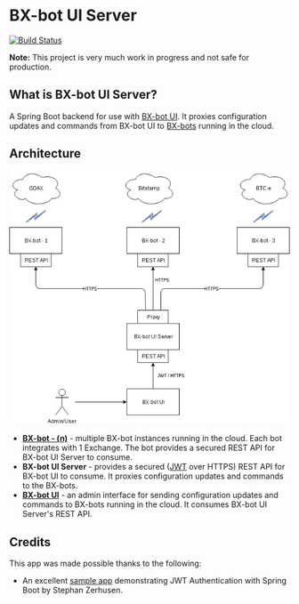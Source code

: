 # BX-bot UI Server

[![Build Status](https://travis-ci.org/gazbert/bxbot-ui-server.svg?branch=master)](https://travis-ci.org/gazbert/bxbot-ui-server)

**Note:** This project is very much work in progress and not safe for production.

## What is BX-bot UI Server?
A Spring Boot backend for use with [BX-bot UI](https://github.com/gazbert/bxbot-ui.git). 
It proxies configuration updates and commands from BX-bot UI to [BX-bots](https://github.com/gazbert/bxbot.git) running in the cloud. 

## Architecture
![bxbot-ui-server-architecture.png](./docs/bxbot-ui-server-architecture.png)

- **[BX-bot - (n)](https://github.com/gazbert/bxbot.git)** - multiple BX-bot instances running in the cloud. 
  Each bot integrates with 1 Exchange. The bot provides a secured REST API for BX-bot UI Server to consume.
- **BX-bot UI Server** - provides a secured ([JWT](https://jwt.io/) over HTTPS) REST API for BX-bot UI to consume. 
  It proxies configuration updates and commands to the BX-bots.
- **[BX-bot UI](https://github.com/gazbert/bxbot-ui.git)** - an admin interface for sending configuration updates and 
  commands to BX-bots running in the cloud. It consumes BX-bot UI Server's REST API.
 
## Credits
This app was made possible thanks to the following:

* An excellent [sample app](https://github.com/szerhusenBC/jwt-spring-security-demo)
  demonstrating JWT Authentication with Spring Boot by Stephan Zerhusen.       
